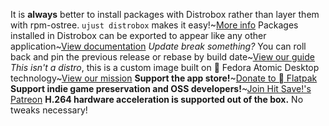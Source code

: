 It is **always** better to install packages with Distrobox rather than layer them with rpm-ostree. `ujust distrobox` makes it easy!~[More info](https://universal-blue.discourse.group/docs?topic=35)
Packages installed in Distrobox can be exported to appear like any other application~[View documentation](https://distrobox.it/usage/distrobox-export/)
*Update break something?* You can roll back and pin the previous release or rebase by build date~[View our guide](https://universal-blue.discourse.group/docs?topic=36)
*This isn't a distro*, this is a custom image built on  Fedora Atomic Desktop technology~[View our mission](https://ublue.it/mission/)
**Support the app store!**~[Donate to  Flatpak](https://opencollective.com/flatpak)
**Support indie game preservation and OSS developers!**~[Join Hit Save!'s Patreon](https://patreon.com/hitsave)
**H.264 hardware acceleration is supported out of the box.** No tweaks necessary!